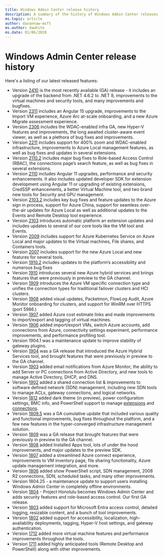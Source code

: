 ```yaml
---
title: Windows Admin Center release history
description: A summary of the history of Windows Admin Center releases, including links to download them.
ms.topic: article
author: davannaw-msft
ms.author: dawhite
ms.date: 01/06/2020
---
```

# Windows Admin Center release history

Here's a listing of our latest released features:

- Version [2410](https://aka.ms/wac2410) is the most recently available (GA) release - it includes an upgrade of the backend from .NET 4.6.2 to .NET 8, improvements to the virtual machines and security tools, and many improvements and bugfixes.
- Version [2311](https://aka.ms/wac2311) includes an Angular 15 upgrade, improvements to the Import VM experience, Azure Arc at-scale onboarding, and a new Azure Migrate assessment experience.
- Version [2306](https://aka.ms/wac2306) includes the WDAC-enabled infra GA, new Hyper-V features and improvements, the long awaited cluster-aware event viewer, as well as a plethora of bug fixes and improvements.
- Version [2211](https://aka.ms/wac2211) includes support for 400% zoom and WDAC-enabled infrastructure, improvements to Azure Local management features, as well as bug fixes and updates in several extensions.
- Version [2110.2](https://aka.ms/wac2110.2) includes major bug fixes to Role-based Access Control (RBAC), the connections page’s search feature, as well as bug fixes in several extensions.
- Version [2110](https://aka.ms/wac2110) includes Angular 11 upgrades, performance and security enhancements. It also includes updated developer SDK for extension development using Angular 11 or upgrading of existing extensions, CredSSP enhancements, a better Virtual Machine tool, and two brand new tools for Security and GPU management.
- Version [2103.2](https://aka.ms/wac2103.2) includes key bug fixes and feature updates to the Azure sign in process, support for Azure China, support for seamless over-the-air updates for Azure Local as well as additional updates to the Events and Remote Desktop tool experience.
- Version [2103](https://aka.ms/wac2103) introduces automatic platform an extension updates and includes updates to several of our core tools like the VM tool and Events.
- Version [2009](https://aka.ms/wac2009) includes support for Azure Kubernetes Service on Azure Local and major updates to the Virtual machines, File shares, and Containers tools.
- Version [2007](https://aka.ms/wac2007) includes support for the new Azure Local and new features for several tools.
- Version [1910.2](https://aka.ms/wac1910.2) includes updates to the platform’s accessibility and numerous bug fixes
- Version [1910](https://aka.ms/wac1910) introduces several new Azure hybrid services and brings features that were previously in preview to the GA channel.
- Version [1909](https://aka.ms/wac1909) introduces the Azure VM specific connection type and unifies the connection types for traditional failover clusters and HCI clusters.
- Version [1908](https://aka.ms/wac1908) added visual updates, Packetmon, FlowLog Audit, Azure Monitor onboarding for clusters, and support for WinRM over HTTPS (port 5986.)
- Version [1907](https://aka.ms/wac1907) added Azure cost estimate links and made improvements to import/export and tagging of virtual machines.
- Version [1906](https://aka.ms/wac1906) added import/export VMs, switch Azure accounts, add connections from Azure, connectivity settings experiment, performance improvements, and performance profiling tool.
- Version 1904.1 was a maintenance update to improve stability of gateway plugins.
- Version [1904](https://aka.ms/wac1904) was a GA release that introduced the Azure Hybrid Services tool, and brought features that were previously in preview to the GA channel.
- Version [1903](https://aka.ms/wac1903) added email notifications from Azure Monitor, the ability to add Server or PC connections from Active Directory, and new tools to manage Active Directory, DHCP, and DNS.
- Version [1902](https://aka.ms/wac1902) added a shared connection list & improvements to software defined network (SDN) management, including new SDN tools to manage ACLs, gateway connections, and logical networks.
- Version [1812](https://aka.ms/wac1812) added dark theme (in preview), power configuration settings, BMC info, and PowerShell support to manage [extensions](../configure/using-extensions.md#manage-extensions-with-powershell) and [connections](../use/get-started.md#use-powershell-to-import-or-export-your-connections-with-tags).
- Version [1809.5](https://aka.ms/wac1809.5) was a GA cumulative update that included various quality and functional improvements, bug fixes throughout the platform, and a few new features in the hyper-converged infrastructure management solution.
- Version [1809](https://cloudblogs.microsoft.com/windowsserver/2018/09/20/windows-admin-center-1809-and-sdk-now-generally-available/) was a GA release that brought features that were previously in preview to the GA channel.
- Version [1808](https://aka.ms/WACPreview1808-InsiderBlog) added Installed Apps tool, lots of under the hood improvements, and major updates to the preview SDK.
- Version [1807](https://aka.ms/WACPreview1807-InsiderBlog) added a streamlined Azure connect experience, improvements to VM inventory page, file sharing functionality, Azure update management integration, and more.
- Version [1806](https://aka.ms/WACPreview1806-InsiderBlog) added show PowerShell script, SDN management, 2008 R2 connections, SDN, scheduled tasks, and many other improvements.
- Version 1804.25 - a maintenance update to support users installing Windows Admin Center in completely offline environments.
- Version [1804](https://cloudblogs.microsoft.com/windowsserver/2018/04/12/announcing-windows-admin-center-our-reimagined-management-experience/) - Project Honolulu becomes Windows Admin Center and adds security features and role-based access control. Our first GA release.
- Version [1803](https://blogs.windows.com/windowsexperience/2018/03/13/announcing-project-honolulu-technical-preview-1803-and-rsat-insider-preview-for-windows-10) added support for Microsoft Entra access control, detailed logging, resizable content, and a bunch of tool improvements.
- Version [1802](https://blogs.windows.com/windowsexperience/2018/02/13/announcing-windows-server-insider-preview-build-17093-project-honolulu-technical-preview-1802) added support for accessibility, localization, high-availability deployments, tagging, Hyper-V host settings, and gateway authentication.
- Version [1712](https://blogs.windows.com/windowsexperience/2017/12/19/announcing-project-honolulu-technical-preview-1712-build-05002) added more virtual machine features and performance improvements throughout the tools.
- Version [1711](https://cloudblogs.microsoft.com/windowsserver/2017/12/01/1711-update-to-project-honolulu-technical-preview-is-now-available/) added highly anticipated tools (Remote Desktop and PowerShell) along with other improvements.
